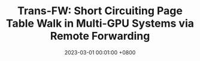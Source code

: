 ---
title:          "<strong>Trans-FW: Short Circuiting Page Table Walk in Multi-GPU Systems via Remote Forwarding</strong>"
cover_text:     "<strong>HPCA 2023</strong>"
date:           2023-03-01 00:01:00 +0800
selected:       true
pub:            "The 29th IEEE International Symposium on High-Performance Computer Architecture"
pub_date:       "2023"

authors:
  - <strong><u>Bingyao Li</u></strong>, Jieming Yin, Anup Holey, Youtao Zhang, Jun Yang, and Xulong Tang
---